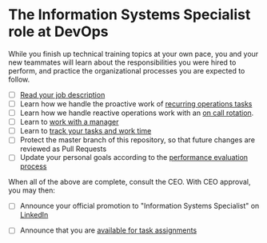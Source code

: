 # The Information Systems Specialist role at DevOps

While you finish up technical training topics at your own pace, you and your new teammates will learn about the responsibilities you were hired to perform, and practice the organizational processes you are expected to follow.

- [ ] [Read your job description](https://github.com/dewv/procedures/blob/master/personnel/jobDescriptionSpecialist.md)
- [ ] Learn how we handle the proactive work of [recurring operations tasks](https://github.com/dewv/ops/blob/master/recurringTasks.md)
- [ ] Learn how we handle reactive operations work with an [on call rotation](https://github.com/dewv/ops/blob/master/onCallRotation.md).
- [ ] Learn to [work with a manager](./workingWithAManager.md)
- [ ] Learn to [track your tasks and work time](./trackingYourTasksAndWorkTime.md)
- [ ] Protect the master branch of this repository, so that future changes are reviewed as Pull Requests
- [ ] Update your personal goals according to the [performance evaluation process](https://github.com/dewv/procedures/blob/master/personnel/performanceEvaluationProcess.md)

When all of the above are complete, consult the CEO. With CEO approval, you may then:

- [ ] Announce your official promotion to "Information Systems Specialist" on [LinkedIn](https://linkedin.com/)
- [ ] Announce that you are [available for task assignments](https://github.com/orgs/dewv/teams/devops/discussions/4)

